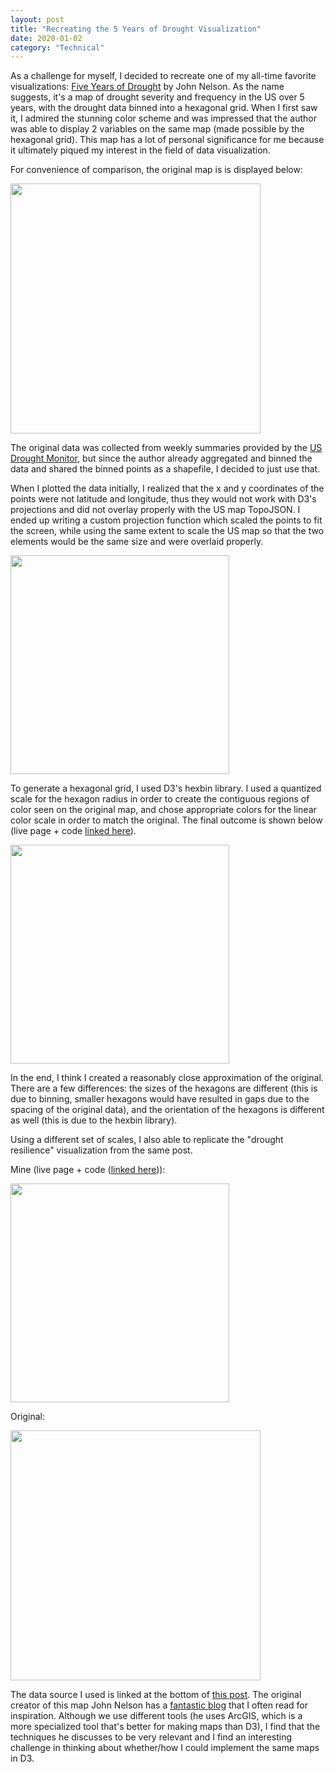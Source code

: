```yaml
---
layout: post
title: "Recreating the 5 Years of Drought Visualization"
date: 2020-01-02
category: "Technical"
---
```


As a challenge for myself, I decided to recreate one of my all-time favorite visualizations: [Five Years of Drought](https://adventuresinmapping.com/2016/07/12/five-years-of-drought/) by John Nelson. As the name suggests, it's a map of drought severity and frequency in the US over 5 years, with the drought data binned into a hexagonal grid. When I first saw it, I admired the stunning color scheme and was impressed that the author was able to display 2 variables on the same map (made possible by the hexagonal grid). This map has a lot of personal significance for me because it ultimately piqued my interest in the field of data visualization. 

For convenience of comparison, the original map is is displayed below:

<img src="https://adventuresinmapping.files.wordpress.com/2016/07/droughtintensityandduration.jpg" height="400">

The original data was collected from weekly summaries provided by the [US Drought Monitor](https://droughtmonitor.unl.edu/), but since the author already aggregated and binned the data and shared the binned points as a shapefile, I decided to just use that. 

When I plotted the data initially, I realized that the x and y coordinates of the points were not latitude and longitude, thus they would not work with D3's projections and did not overlay properly with the US map TopoJSON. I ended up writing a custom projection function which scaled the points to fit the screen, while using the same extent to scale the US map so that the two elements would be the same size and were overlaid properly.

<img src="https://yangdanny97.github.io/misc/drought/inprogress.png" height="350">

To generate a hexagonal grid, I used D3's hexbin library. I used a quantized scale for the hexagon radius in order to create the contiguous regions of color seen on the original map, and chose appropriate colors for the linear color scale in order to match the original. The final outcome is shown below (live page + code [linked here](https://yangdanny97.github.io/misc/drought)).

<img src="https://yangdanny97.github.io/misc/drought/drought.png" height="350">

In the end, I think I created a reasonably close approximation of the original. There are a few differences: the sizes of the hexagons are different (this is due to binning, smaller hexagons would have resulted in gaps due to the spacing of the original data), and the orientation of the hexagons is different as well (this is due to the hexbin library).

Using a different set of scales, I also able to replicate the "drought resilience" visualization from the same post.

Mine (live page + code ([linked here](https://yangdanny97.github.io/misc/drought/vis2.html))):

<img src="https://yangdanny97.github.io/misc/drought/resilience.png" height="350">

Original:

<img src="https://adventuresinmapping.files.wordpress.com/2016/07/optimistsdroughtmap1.jpg" height="400">

The data source I used is linked at the bottom of [this post](https://nation.maps.arcgis.com/apps/Cascade/index.html?appid=a9d345446d1a48a2918ff95b51f5841c). The original creator of this map John Nelson has a [fantastic blog](https://adventuresinmapping.com) that I often read for inspiration. Although we use different tools (he uses ArcGIS, which is a more specialized tool that's better for making maps than D3), I find that the techniques he discusses to be very relevant and I find an interesting challenge in thinking about whether/how I could implement the same maps in D3. 
